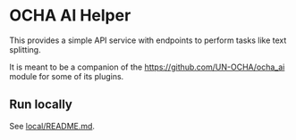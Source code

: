 # OCHA AI Helper

This provides a simple API service with endpoints to perform tasks like text splitting.

It is meant to be a companion of the https://github.com/UN-OCHA/ocha_ai module for some of its plugins.

## Run locally

See [local/README.md](local/README.md).
